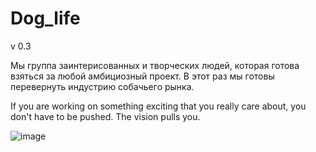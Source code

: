 # Dog_life
v 0.3


Мы группа заинтерисованных и творческих людей, которая готова взяться за любой амбициозный проект. В этот раз мы готовы перевернуть индустрию собачьего рынка.

If you are working on something exciting that you really care about, you don't have to be pushed. The vision pulls you. 


![image](https://user-images.githubusercontent.com/118602434/202856294-2b37b98f-b8f6-430c-b839-d0fb20233c1e.png)
